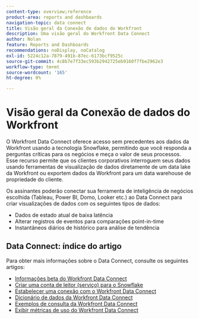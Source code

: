 ```yaml
---
content-type: overview;reference
product-area: reports and dashboards
navigation-topic: data connect
title: Visão geral da Conexão de dados do Workfront
description: Uma visão geral do Workfront Data Connect
author: Nolan
feature: Reports and Dashboards
recommendations: noDisplay, noCatalog
exl-id: 5224c12a-7879-491b-87ec-6173bcf9525c
source-git-commit: 4c8b7e7f33ec593b2942725eb9160f7fbe2962e3
workflow-type: tm+mt
source-wordcount: '165'
ht-degree: 0%

---
```


# Visão geral da Conexão de dados do Workfront

O Workfront Data Connect oferece acesso sem precedentes aos dados da Workfront usando a tecnologia Snowflake, permitindo que você responda a perguntas críticas para os negócios e meça o valor de seus processos. Esse recurso permite que os clientes corporativos interroguem seus dados usando ferramentas de visualização de dados diretamente de um data lake da Workfront ou exportem dados da Workfront para um data warehouse de propriedade do cliente.

Os assinantes poderão conectar sua ferramenta de inteligência de negócios escolhida (Tableau, Power BI, Domo, Looker etc.) ao Data Connect para criar visualizações de dados com os seguintes tipos de dados:

* Dados de estado atual de baixa latência
* Alterar registros de eventos para comparações point-in-time
* Instantâneos diários de histórico para análise de tendência

## Data Connect: índice do artigo

Para obter mais informações sobre o Data Connect, consulte os seguintes artigos:

* [Informações beta do Workfront Data Connect](/help/quicksilver/product-announcements/betas/data-lake-beta/data-lake-beta-information.md)
* [Criar uma conta de leitor (serviço) para o Snowflake](/help/quicksilver/reports-and-dashboards/data-lake/create-a-reader-account.md)
* [Estabelecer uma conexão com o Workfront Data Connect](/help/quicksilver/reports-and-dashboards/data-lake/share-data-externally.md)
* [Dicionário de dados da Workfront Data Connect](/help/quicksilver/reports-and-dashboards/data-lake/data-dictionary.md)
* [Exemplos de consulta da Workfront Data Connect](/help/quicksilver/reports-and-dashboards/data-lake/basic-query-examples.md)
* [Exibir métricas de uso do Workfront Data Connect](/help/quicksilver/reports-and-dashboards/data-lake/view-usage-metrics.md)
